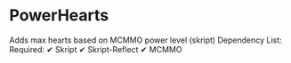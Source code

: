 # PowerHearts
Adds max hearts based on MCMMO power level (skript)
Dependency List:
Required:
✔ Skript
✔ Skript-Reflect
✔ MCMMO
